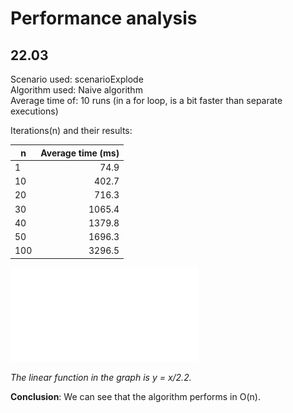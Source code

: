 # Performance analysis

## 22.03

Scenario used: scenarioExplode  
Algorithm used: Naive algorithm  
Average time of: 10 runs (in a for loop, is a bit faster than separate executions)

Iterations(n) and their results:

|  n  | Average time (ms) |
|-----|------------------:|
| 1   | 74.9              |
| 10  | 402.7             |
| 20  | 716.3             |
| 30  | 1065.4            |
| 40  | 1379.8            |
| 50  | 1696.3            |
| 100 | 3296.5            |

![](img/naive-explode-plot.img?raw=true)

_The linear function in the graph is y = x/2.2._

**Conclusion**: We can see that the algorithm performs in O(n).
